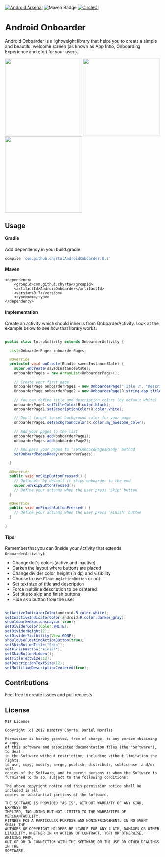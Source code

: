 [![Android Arsenal](https://img.shields.io/badge/Android%20Arsenal-AndroidOnboarder-green.svg?style=true)](https://android-arsenal.com/details/1/3393) ![Maven Badge](https://maven-badges.herokuapp.com/maven-central/com.github.chyrta/AndroidOnboarder/badge.svg) [![CircleCI](https://circleci.com/gh/chyrta/AndroidOnboarder.svg?style=svg)](https://circleci.com/gh/chyrta/AndroidOnboarder)

# Android Onboarder
Android Onboarder is a lightweight library that helps you to create a simple and beautiful welcome screen (as known as App Intro, Onboarding Experience and etc.) for your users.

<image src="https://raw.githubusercontent.com/chyrta/AndroidOnboarder/master/art/demo1.gif" width="250px"> <image src="https://raw.githubusercontent.com/chyrta/AndroidOnboarder/master/art/demo2.gif" width="250px"> <image src="https://raw.githubusercontent.com/chyrta/AndroidOnboarder/master/art/demo3.gif" width="250px">

## Usage

#### Gradle

Add dependency in your build.gradle

```groovy
compile 'com.github.chyrta:AndroidOnboarder:0.7'
```
#### Maven

```
<dependency>
    <groupId>com.github.chyrta</groupId>
    <artifactId>AndroidOnboarder</artifactId>
    <version>0.7</version>
    <type>pom</type>
</dependency>
```

#### Implementation

Create an activity which should inherits from OnboarderActivity. Look at the example below to see how that library works.

```java

public class IntroActivity extends OnboarderActivity {

  List<OnboarderPage> onboarderPages;

  @Override
  protected void onCreate(Bundle savedInstanceState) {
    super.onCreate(savedInstanceState);
    onboarderPages = new ArrayList<OnboarderPage>();

    // Create your first page
    OnboarderPage onboarderPage1 = new OnboarderPage("Title 1", "Description 1");
    OnboarderPage onboarderPage2 = new OnboarderPage(R.string.app_title, R.string.app_description, R.drawable.my_awesome_image);

    // You can define title and description colors (by default white)
    onboarderPage1.setTitleColor(R.color.black);
    onboarderPage1.setDescriptionColor(R.color.white);

    // Don't forget to set background color for your page
    onboarderPage1.setBackgroundColor(R.color.my_awesome_color);

    // Add your pages to the list
    onboarderPages.add(onboarderPage1);
    onboarderPages.add(onboarderPage2);

    // And pass your pages to 'setOnboardPagesReady' method
    setOnboardPagesReady(onboarderPages);

  }

  @Override
  public void onSkipButtonPressed() {
    // Optional: by default it skips onboarder to the end
    super.onSkipButtonPressed();
    // Define your actions when the user press 'Skip' button
  }

  @Override
  public void onFinishButtonPressed() {
    // Define your actions when the user press 'Finish' button
  }

}
```

#### Tips

Remember that you can (Inside your Activity that extends ```OnboarderActivity```):
- Change dot's colors (active and inactive)
- Darken the layout where buttons are placed
- Change divider color, height (in dp) and visibility
- Choose to use ```FloatingActionButton``` or not
- Set text size of title and description
- Force multiline description to be centered
- Set title to skip and finish buttons
- Hide skip button from the user

```java

setActiveIndicatorColor(android.R.color.white);
setInactiveIndicatorColor(android.R.color.darker_gray);
shouldDarkenButtonsLayout(true);
setDividerColor(Color.WHITE);
setDividerHeight(2);
setDividerVisibility(View.GONE);
shouldUseFloatingActionButton(true);
setSkipButtonTitle("Skip");
setFinishButton("Finish");
setSkipButtonHidden();
setTitleTextSize(12);
setDescriptionTextSize(12);
setMultilineDescriptionCentered(true);
```


## Contributions

Feel free to create issues and pull requests

## License

```
MIT License

Copyright (c) 2017 Dzmitry Chyrta, Daniel Morales

Permission is hereby granted, free of charge, to any person obtaining a copy
of this software and associated documentation files (the "Software"), to deal
in the Software without restriction, including without limitation the rights
to use, copy, modify, merge, publish, distribute, sublicense, and/or sell
copies of the Software, and to permit persons to whom the Software is
furnished to do so, subject to the following conditions:

The above copyright notice and this permission notice shall be included in all
copies or substantial portions of the Software.

THE SOFTWARE IS PROVIDED "AS IS", WITHOUT WARRANTY OF ANY KIND, EXPRESS OR
IMPLIED, INCLUDING BUT NOT LIMITED TO THE WARRANTIES OF MERCHANTABILITY,
FITNESS FOR A PARTICULAR PURPOSE AND NONINFRINGEMENT. IN NO EVENT SHALL THE
AUTHORS OR COPYRIGHT HOLDERS BE LIABLE FOR ANY CLAIM, DAMAGES OR OTHER
LIABILITY, WHETHER IN AN ACTION OF CONTRACT, TORT OR OTHERWISE, ARISING FROM,
OUT OF OR IN CONNECTION WITH THE SOFTWARE OR THE USE OR OTHER DEALINGS IN THE
SOFTWARE.
```
